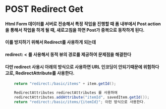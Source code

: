 # POST Redirect Get

#### Html Form 데이터를 서버로 전송해서 특정 작업을 진행할 때 폼 내부에서 Post action을 통해서 작업을 하게 될 때, 새로고침을 하면 Post가 중복으로 동작하게 된다. 
#### 이를 방지하기 위해서 Redirect를 사용하게 되는데

#### redirect: < 를 사용해서 동적 뷰의 경로를 제공하여 문제점을 해결한다

#### 다만 redirect 사용시 아래의 방식으로 사용하면 URL 인코딩이 안되기때문에 위험하다 고로, RedirectAttribute를 사용한다.
```java
    return "redirect:/basic/items" + item.getId(); 

    RedirectAttributes redirectAttributes 를 사용하여 
    redirectAttributes.addAttribute("itemId", savedItem.getId()); 
    return "redirect:/basic/items/{itemId}"; 이런 방식으로 사용한다. 
```
